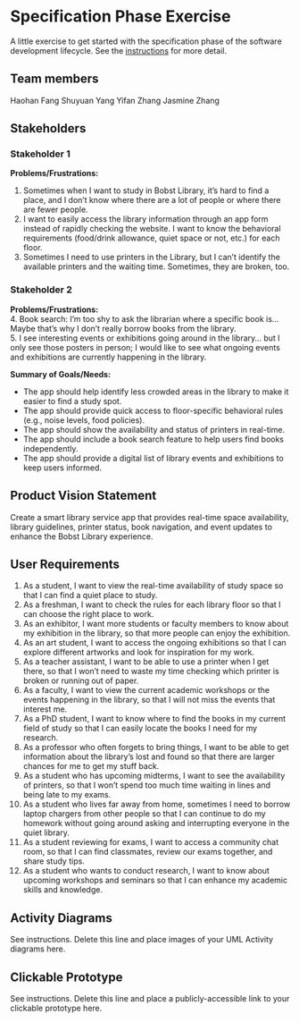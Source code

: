 # Specification Phase Exercise

A little exercise to get started with the specification phase of the software development lifecycle. See the [instructions](instructions.md) for more detail.

## Team members

Haohan Fang
Shuyuan Yang
Yifan Zhang
Jasmine Zhang

## Stakeholders

### Stakeholder 1  
**Problems/Frustrations:**  
1. Sometimes when I want to study in Bobst Library, it’s hard to find a place, and I don’t know where there are a lot of people or where there are fewer people.  
2. I want to easily access the library information through an app form instead of rapidly checking the website. I want to know the behavioral requirements (food/drink allowance, quiet space or not, etc.) for each floor.  
3. Sometimes I need to use printers in the Library, but I can’t identify the available printers and the waiting time. Sometimes, they are broken, too.   

### Stakeholder 2  
**Problems/Frustrations:**  
4. Book search: I’m too shy to ask the librarian where a specific book is… Maybe that’s why I don’t really borrow books from the library.  
5. I see interesting events or exhibitions going around in the library… but I only see those posters in person; I would like to see what ongoing events and exhibitions are currently happening in the library.  

**Summary of Goals/Needs:**  
- The app should help identify less crowded areas in the library to make it easier to find a study spot.  
- The app should provide quick access to floor-specific behavioral rules (e.g., noise levels, food policies).  
- The app should show the availability and status of printers in real-time. 
- The app should include a book search feature to help users find books independently.  
- The app should provide a digital list of library events and exhibitions to keep users informed.  

## Product Vision Statement

Create a smart library service app that provides real-time space availability, library guidelines, printer status, book navigation, and event updates to enhance the Bobst Library experience.

## User Requirements

1. As a student, I want to view the real-time availability of study space so that I can find a quiet place to study.
2. As a freshman, I want to check the rules for each library floor so that I can choose the right place to work.
3. As an exhibitor, I want more students or faculty members to know about my exhibition in the library, so that more people can enjoy the exhibition.
4. As an art student, I want to access the ongoing exhibitions so that I can explore different artworks and look for inspiration for my work.
5. As a teacher assistant, I want to be able to use a printer when I get there, so that I won’t need to waste my time checking which printer is broken or running out of paper.
6. As a faculty, I want to view the current academic workshops or the events happening in the library, so that I will not miss the events that interest me.
7. As a PhD student, I want to know where to find the books in my current field of study so that I can easily locate the books I need for my research.
8. As a professor who often forgets to bring things,  I want to be able to get information about the library’s lost and found so that there are larger chances for me to get my stuff back.
9. As a student who has upcoming midterms, I want to see the availability of printers, so that I won’t spend too much time waiting in lines and being late to my exams. 
10. As a student who lives far away from home, sometimes I need to borrow laptop chargers from other people so that I can continue to do my homework without going around asking and interrupting everyone in the quiet library.
11. As a student reviewing for exams, I want to access a community chat room, so that I can find classmates, review our exams together, and share study tips. 
12. As a student who wants to conduct research, I want to know about upcoming workshops and seminars so that I can enhance my academic skills and knowledge.


## Activity Diagrams

See instructions. Delete this line and place images of your UML Activity diagrams here.

## Clickable Prototype

See instructions. Delete this line and place a publicly-accessible link to your clickable prototype here.
